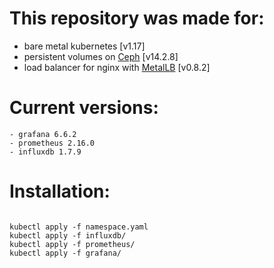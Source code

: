 # This repository was made for:
- bare metal kubernetes [v1.17]
- persistent volumes on [Ceph](https://docs.ceph.com/docs/master/rbd/rbd-kubernetes/) [v14.2.8]
- load balancer for nginx with [MetalLB](https://github.com/danderson/metallb) [v0.8.2]

# Current versions:

```
- grafana 6.6.2
- prometheus 2.16.0
- influxdb 1.7.9
```

# Installation:

```

kubectl apply -f namespace.yaml
kubectl apply -f influxdb/
kubectl apply -f prometheus/
kubectl apply -f grafana/
```


